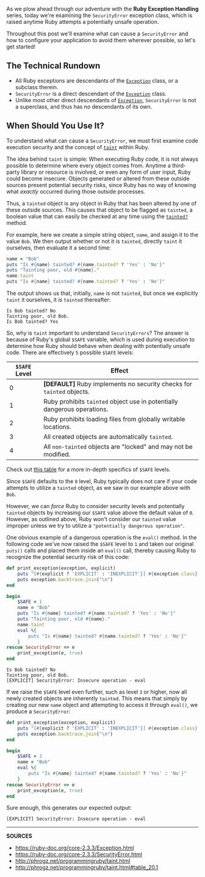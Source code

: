 As we plow ahead through our adventure with the __Ruby Exception Handling__ series, today we're examining the `SecurityError` exception class, which is raised anytime Ruby attempts a potentially unsafe operation.

Throughout this post we'll examine what can cause a `SecurityError` and how to configure your application to avoid them wherever possible, so let's get started!

## The Technical Rundown

- All Ruby exceptions are descendants of the [`Exception`] class, or a subclass therein.
- `SecurityError` is a direct descendant of the [`Exception`] class.
- Unlike most other direct descendants of [`Exception`], `SecurityError` is not a superclass, and thus has no descendants of its own.

## When Should You Use It?

To understand what can cause a `SecurityError`, we must first examine code execution security and the concept of [`taint`](https://en.wikipedia.org/wiki/Taint_checking) within Ruby.

The idea behind `taint` is simple: When executing Ruby code, it is not always possible to determine where every object comes from.  Anytime a third-party library or resource is involved, or even any form of user input, Ruby could become insecure.  Objects generated or altered from these outside sources present potential security risks, since Ruby has no way of knowing what _exactly_ occurred during those outside processes.

Thus, a `tainted` object is any object in Ruby that has been altered by one of these outside sources.  This causes that object to be flagged as `tainted`, a boolean value that can easily be checked at any time using the [`tainted?`](http://ruby-doc.org/core-2.3.3/Object.html#method-i-tainted-3F) method.

For example, here we create a simple string object, `name`, and assign it to the value `Bob`.  We then output whether or not it is `tainted`, directly `taint` it ourselves, then evaluate it a second time:

```ruby
name = "Bob"
puts "Is #{name} tainted? #{name.tainted? ? 'Yes' : 'No'}"
puts "Tainting poor, old #{name}."
name.taint
puts "Is #{name} tainted? #{name.tainted? ? 'Yes' : 'No'}"
```

The output shows us that, initially, `name` is not `tainted`, but once we explicitly `taint` it ourselves, it _is_ `tainted` thereafter:

```
Is Bob tainted? No
Tainting poor, old Bob.
Is Bob tainted? Yes
```

So, why is `taint` important to understand `SecurityErrors`?  The answer is because of Ruby's global `$SAFE` variable, which is used during execution to determine how Ruby should behave when dealing with potentially unsafe code.  There are effectively `5` possible `$SAFE` levels:

| `$SAFE` Level | Effect |
| --- | --- |
| 0 | __[DEFAULT]__ Ruby implements no security checks for `tainted` objects. |
| 1 | Ruby prohibits `tainted` object use in potentially dangerous operations. |
| 2 | Ruby prohibits loading files from globally writable locations. |
| 3 | All created objects are automatically `tainted`. |
| 4 | All `non-tainted` objects are "locked" and may not be modified. |

Check out [this table](http://phrogz.net/programmingruby/taint.html#table_20.1) for a more in-depth specifics of `$SAFE` levels.

Since `$SAFE` defaults to the `0` level, Ruby typically does not care if your code attempts to utilize a `tainted` object, as we saw in our example above with `Bob`.

However, we can _force_ Ruby to consider security levels and potentially `tainted` objects by increasing our `$SAFE` value above the default value of `0`.  However, as outlined above, Ruby won't consider our `tainted` value improper unless we try to utilize a `"potentially dangerous operation"`.  

One obvious example of a dangerous operation is the `eval()` method.  In the following code we've now raised the `$SAFE` level to `1` and taken our original `puts()` calls and placed them inside an `eval()` call, thereby causing Ruby to recognize the potential security risk of this code:

```ruby
def print_exception(exception, explicit)
    puts "[#{explicit ? 'EXPLICIT' : 'INEXPLICIT'}] #{exception.class}: #{exception.message}"
    puts exception.backtrace.join("\n")
end

begin
    $SAFE = 1
    name = "Bob"
    puts "Is #{name} tainted? #{name.tainted? ? 'Yes' : 'No'}"
    puts "Tainting poor, old #{name}."
    name.taint
    eval %{
        puts "Is #{name} tainted? #{name.tainted? ? 'Yes' : 'No'}"
    }
rescue SecurityError => e
    print_exception(e, true)
end
```

```
Is Bob tainted? No
Tainting poor, old Bob.
[EXPLICIT] SecurityError: Insecure operation - eval
```

If we raise the `$SAFE` level even further, such as level `3` or higher, now all newly created objects are inherently `tainted`.  This means that simply by creating our new `name` object and attempting to access it through `eval()`, we produce a `SecurityError`:

```ruby
def print_exception(exception, explicit)
    puts "[#{explicit ? 'EXPLICIT' : 'INEXPLICIT'}] #{exception.class}: #{exception.message}"
    puts exception.backtrace.join("\n")
end

begin
    $SAFE = 3
    name = "Bob"
    eval %{
        puts "Is #{name} tainted? #{name.tainted? ? 'Yes' : 'No'}"
    }
rescue SecurityError => e
    print_exception(e, true)
end
```

Sure enough, this generates our expected output:

```
[EXPLICIT] SecurityError: Insecure operation - eval
```

[`Exception`]: https://airbrake.io/blog/ruby-exception-handling/ruby-exception-classes
[`gets`]: https://ruby-doc.org/core-2.3.3/Kernel.html#method-i-gets

---

__SOURCES__

- https://ruby-doc.org/core-2.3.3/Exception.html
- https://ruby-doc.org/core-2.3.3/SecurityError.html
- http://phrogz.net/programmingruby/taint.html
- http://phrogz.net/programmingruby/taint.html#table_20.1
